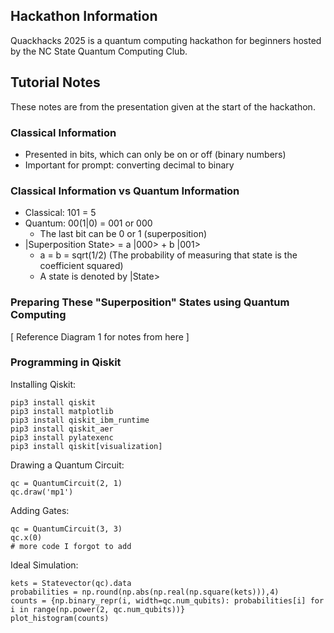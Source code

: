 ## Hackathon Information
Quackhacks 2025 is a quantum computing hackathon for beginners hosted by the NC State Quantum Computing Club. 

## Tutorial Notes
These notes are from the presentation given at the start of the hackathon. 
### Classical Information 
* Presented in bits, which can only be on or off (binary numbers)
* Important for prompt: converting decimal to binary
### Classical Information vs Quantum Information 
* Classical: 101 = 5
* Quantum: 00(1|0) = 001 or 000 
    * The last bit can be 0 or 1 (superposition)
* |Superposition State> = a |000> + b |001>
    * a = b = sqrt(1/2) (The probability of measuring that state is the coefficient squared)
    * A state is denoted by |State>
### Preparing These "Superposition" States using Quantum Computing
[ Reference Diagram 1 for notes from here ]
### Programming in Qiskit 
Installing Qiskit: 
```
pip3 install qiskit
pip3 install matplotlib
pip3 install qiskit_ibm_runtime
pip3 install qiskit_aer
pip3 install pylatexenc
pip3 install qiskit[visualization]
```

Drawing a Quantum Circuit: 
``` 
qc = QuantumCircuit(2, 1)
qc.draw('mp1')
``` 

Adding Gates:
```
qc = QuantumCircuit(3, 3)
qc.x(0)
# more code I forgot to add
```

Ideal Simulation: 
```
kets = Statevector(qc).data
probabilities = np.round(np.abs(np.real(np.square(kets))),4)
counts = {np.binary_repr(i, width=qc.num_qubits): probabilities[i] for i in range(np.power(2, qc.num_qubits))}
plot_histogram(counts)
```